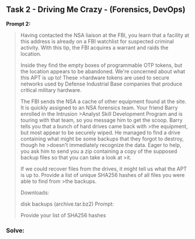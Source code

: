 ## Task 2 - Driving Me Crazy - (Forensics, DevOps)

**Prompt 2:**

>Having contacted the NSA liaison at the FBI, you learn that a facility at this address is already on a FBI watchlist for suspected criminal activity.
>With this tip, the FBI acquires a warrant and raids the location.
>
>Inside they find the empty boxes of programmable OTP tokens, but the location appears to be abandoned. We're concerned about what this APT is up to! These >hardware tokens are used to secure networks used by Defense Industrial Base companies that produce critical military hardware.
>
>The FBI sends the NSA a cache of other equipment found at the site. It is quickly assigned to an NSA forensics team. Your friend Barry enrolled in the Intrusion >Analyst Skill Development Program and is touring with that team, so you message him to get the scoop. Barry tells you that a bunch of hard drives came back with >the equipment, but most appear to be securely wiped. He managed to find a drive containing what might be some backups that they forgot to destroy, though he >doesn't immediately recognize the data. Eager to help, you ask him to send you a zip containing a copy of the supposed backup files so that you can take a look at >it.
>
>If we could recover files from the drives, it might tell us what the APT is up to. Provide a list of unique SHA256 hashes of all files you were able to find from >the backups.
>
>Downloads:
>
>disk backups (archive.tar.bz2)
>Prompt:
>
>Provide your list of SHA256 hashes

### Solve:

